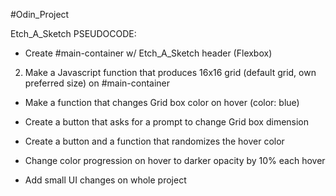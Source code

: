 #Odin_Project

Etch_A_Sketch PSEUDOCODE:

- Create #main-container w/ Etch_A_Sketch header (Flexbox)

2) Make a Javascript function that produces 16x16 grid (default grid, own preferred size) on #main-container

- Make a function that changes Grid box color on hover (color: blue)

- Create a button that asks for a prompt to change Grid box dimension

- Create a button and a function that randomizes the hover color
- Change color progression on hover to darker opacity by 10% each hover

- Add small UI changes on whole project